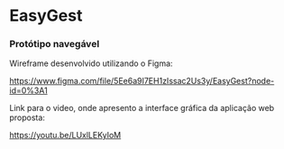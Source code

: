 # EasyGest  


### Protótipo navegável

Wireframe desenvolvido utilizando o Figma:

https://www.figma.com/file/5Ee6a9I7EH1zIssac2Us3y/EasyGest?node-id=0%3A1

Link para o video, onde apresento a interface gráfica da aplicação web proposta:

https://youtu.be/LUxlLEKyIoM
